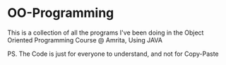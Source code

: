 # OO-Programming
This is a collection of all the programs I've been doing in the Object Oriented Programming Course @ Amrita, Using JAVA

PS. The Code is just for everyone to understand, and not for Copy-Paste
